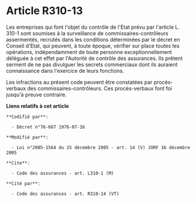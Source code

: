 # Article R310-13

Les entreprises qui font l'objet du contrôle de l'Etat prévu par l'article L. 310-1 sont soumises à la surveillance de
commissaires-contrôleurs assermentés, recrutés dans les conditions déterminées par le décret en Conseil d'Etat, qui peuvent,
à toute époque, vérifier sur place toutes les opérations, indépendamment de toute personne exceptionnellement déléguée à cet
effet par l'Autorité de contrôle des assurances. Ils prêtent serment de ne pas divulguer les secrets commerciaux dont ils
auraient connaissance dans l'exercice de leurs fonctions.

Les infractions au présent code peuvent être constatées par procès-verbaux des commissaires-contrôleurs. Ces procès-verbaux
font foi jusqu'à preuve contraire.

**Liens relatifs à cet article**

	**Codifié par**:

	  - Décret n°76-667 1976-07-16

	**Modifié par**:

	  - Loi n°2005-1564 du 15 décembre 2005 - art. 14 (V) JORF 16 décembre 2005

	**Cite**:

	  - Code des assurances - art. L310-1 (M)

	**Cité par**:

	  - Code des assurances - art. R310-14 (VT)
